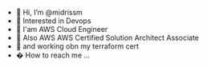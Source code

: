 - 👋 Hi, I’m @midrissm
- 👀 Interested in Devops
- 🌱 I'am AWS Cloud Engineer
- 🌱 Also AWS AWS Certified Solution Architect Associate 
- 💞️ and working obn my terraform cert
- � How to reach me ...

<!---
midrissm/midrissm is a ✨ special ✨ repository because its `README.md` (this file) appears on your GitHub profile.
You can click the Preview link to take a look at your changes.
--->
